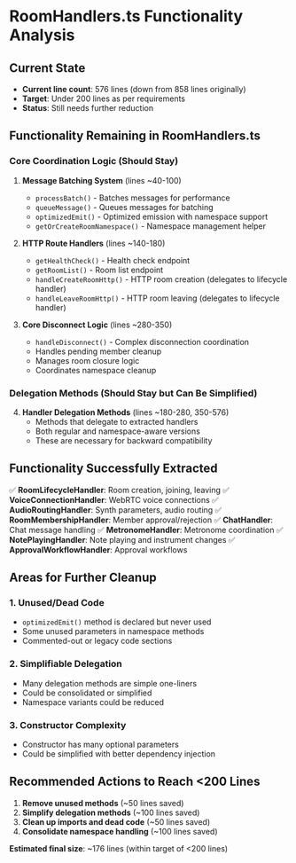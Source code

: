 # RoomHandlers.ts Functionality Analysis

## Current State
- **Current line count**: 576 lines (down from 858 lines originally)
- **Target**: Under 200 lines as per requirements
- **Status**: Still needs further reduction

## Functionality Remaining in RoomHandlers.ts

### Core Coordination Logic (Should Stay)
1. **Message Batching System** (lines ~40-100)
   - `processBatch()` - Batches messages for performance
   - `queueMessage()` - Queues messages for batching
   - `optimizedEmit()` - Optimized emission with namespace support
   - `getOrCreateRoomNamespace()` - Namespace management helper

2. **HTTP Route Handlers** (lines ~140-180)
   - `getHealthCheck()` - Health check endpoint
   - `getRoomList()` - Room list endpoint
   - `handleCreateRoomHttp()` - HTTP room creation (delegates to lifecycle handler)
   - `handleLeaveRoomHttp()` - HTTP room leaving (delegates to lifecycle handler)

3. **Core Disconnect Logic** (lines ~280-350)
   - `handleDisconnect()` - Complex disconnection coordination
   - Handles pending member cleanup
   - Manages room closure logic
   - Coordinates namespace cleanup

### Delegation Methods (Should Stay but Can Be Simplified)
4. **Handler Delegation Methods** (lines ~180-280, 350-576)
   - Methods that delegate to extracted handlers
   - Both regular and namespace-aware versions
   - These are necessary for backward compatibility

## Functionality Successfully Extracted
✅ **RoomLifecycleHandler**: Room creation, joining, leaving
✅ **VoiceConnectionHandler**: WebRTC voice connections
✅ **AudioRoutingHandler**: Synth parameters, audio routing
✅ **RoomMembershipHandler**: Member approval/rejection
✅ **ChatHandler**: Chat message handling
✅ **MetronomeHandler**: Metronome coordination
✅ **NotePlayingHandler**: Note playing and instrument changes
✅ **ApprovalWorkflowHandler**: Approval workflows

## Areas for Further Cleanup

### 1. Unused/Dead Code
- `optimizedEmit()` method is declared but never used
- Some unused parameters in namespace methods
- Commented-out or legacy code sections

### 2. Simplifiable Delegation
- Many delegation methods are simple one-liners
- Could be consolidated or simplified
- Namespace variants could be reduced

### 3. Constructor Complexity
- Constructor has many optional parameters
- Could be simplified with better dependency injection

## Recommended Actions to Reach <200 Lines

1. **Remove unused methods** (~50 lines saved)
2. **Simplify delegation methods** (~100 lines saved)
3. **Clean up imports and dead code** (~50 lines saved)
4. **Consolidate namespace handling** (~100 lines saved)

**Estimated final size**: ~176 lines (within target of <200 lines)